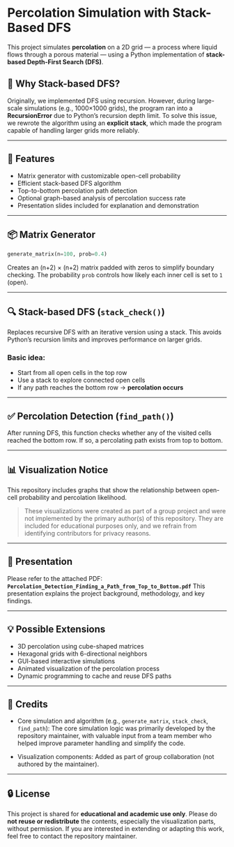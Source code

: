 # Percolation Simulation with Stack-Based DFS

This project simulates **percolation** on a 2D grid — a process where liquid flows through a porous material — using a Python implementation of **stack-based Depth-First Search (DFS)**.

## 🔄 Why Stack-based DFS?

Originally, we implemented DFS using recursion.
However, during large-scale simulations (e.g., 1000×1000 grids), the program ran into a **RecursionError** due to Python’s recursion depth limit.
To solve this issue, we rewrote the algorithm using an **explicit stack**, which made the program capable of handling larger grids more reliably.

---

## 🧩 Features

- Matrix generator with customizable open-cell probability
- Efficient stack-based DFS algorithm
- Top-to-bottom percolation path detection
- Optional graph-based analysis of percolation success rate
- Presentation slides included for explanation and demonstration

---

## 📦 Matrix Generator

```python
generate_matrix(n=100, prob=0.4)
```

Creates an (n+2) × (n+2) matrix padded with zeros to simplify boundary checking.
The probability `prob` controls how likely each inner cell is set to `1` (open).

---

## 🔍 Stack-based DFS (`stack_check()`)

Replaces recursive DFS with an iterative version using a stack.
This avoids Python’s recursion limits and improves performance on larger grids.

### Basic idea:

- Start from all open cells in the top row
- Use a stack to explore connected open cells
- If any path reaches the bottom row → **percolation occurs**

---

## ✅ Percolation Detection (`find_path()`)

After running DFS, this function checks whether any of the visited cells reached the bottom row.
If so, a percolating path exists from top to bottom.

---

## 📊 Visualization Notice

This repository includes graphs that show the relationship between open-cell probability and percolation likelihood.

> These visualizations were created as part of a group project and were not implemented by the primary author(s) of this repository.
> They are included for educational purposes only, and we refrain from identifying contributors for privacy reasons.

---

## 📄 Presentation

Please refer to the attached PDF:
**`Percolation_Detection_Finding_a_Path_from_Top_to_Bottom.pdf`**
This presentation explains the project background, methodology, and key findings.

---

## 💡 Possible Extensions

- 3D percolation using cube-shaped matrices
- Hexagonal grids with 6-directional neighbors
- GUI-based interactive simulations
- Animated visualization of the percolation process
- Dynamic programming to cache and reuse DFS paths

---

## 👥 Credits

- Core simulation and algorithm (e.g., `generate_matrix`, `stack_check`, `find_path`):
  The core simulation logic was primarily developed by the repository maintainer,
  with valuable input from a team member who helped improve parameter handling and simplify the code.

- Visualization components:
  Added as part of group collaboration (not authored by the maintainer).

---

## 🔒 License

This project is shared for **educational and academic use only**.
Please do **not reuse or redistribute** the contents, especially the visualization parts, without permission.
If you are interested in extending or adapting this work, feel free to contact the repository maintainer.
